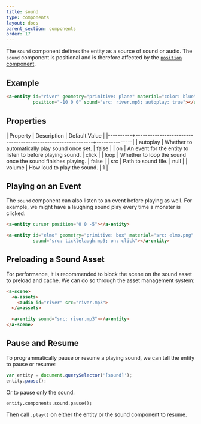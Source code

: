 ```yaml
---
title: sound
type: components
layout: docs
parent_section: components
order: 17
---
```


The `sound` component defines the entity as a source of sound or audio. The `sound` component is positional and is therefore affected by the [`position` component](position.html).

## Example

```html
<a-entity id="river" geometry="primitive: plane" material="color: blue"
          position="-10 0 0" sound="src: river.mp3; autoplay: true"></a-entity>
```

## Properties

| Property | Description                                                | Default Value |
|----------+------------------------------------------------------------+---------------|
| autoplay | Whether to automatically play sound once set.              | false         |
| on       | An event for the entity to listen to before playing sound. | click         |
| loop     | Whether to loop the sound once the sound finishes playing. | false         |
| src      | Path to sound file.                                        | null          |
| volume   | How loud to play the sound.                                | 1             |

## Playing on an Event

The `sound` component can also listen to an event before playing as well. For example, we might have a laughing sound play every time a monster is clicked:

```html
<a-entity cursor position="0 0 -5"></a-entity>

<a-entity id="elmo" geometry="primitive: box" material="src: elmo.png"
          sound="src: ticklelaugh.mp3; on: click"></a-entity>
```

## Preloading a Sound Asset

For performance, it is recommended to block the scene on the sound asset to preload and cache. We can do so through the asset management system:

```html
<a-scene>
  <a-assets>
    <audio id="river" src="river.mp3">
  </a-assets>

  <a-entity sound="src: river.mp3"></a-entity>
</a-scene>
```

## Pause and Resume

To programmatically pause or resume a playing sound, we can tell the entity to pause or resume:

```js
var entity = document.querySelector('[sound]');
entity.pause();
```

Or to pause only the sound:

```
entity.components.sound.pause();
```

Then call `.play()` on either the entity or the sound component to resume.
